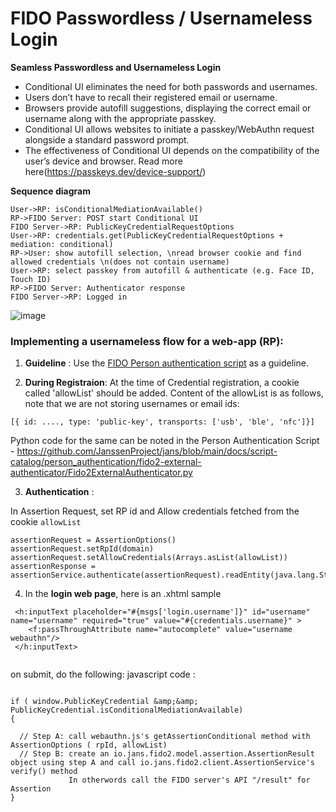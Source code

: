 # FIDO Passwordless / Usernameless Login

**Seamless Passwordless and Usernameless Login**

- Conditional UI eliminates the need for both passwords and usernames.
- Users don’t have to recall their registered email or username.
- Browsers provide autofill suggestions, displaying the correct email or username along with the appropriate passkey.
- Conditional UI allows websites to initiate a passkey/WebAuthn request alongside a standard password prompt.
- The effectiveness of Conditional UI depends on the compatibility of the user’s device and browser. Read more here(https://passkeys.dev/device-support/)


**Sequence diagram**

```
User->RP: isConditionalMediationAvailable()
RP->FIDO Server: POST start Conditional UI
FIDO Server->RP: PublicKeyCredentialRequestOptions
User->RP: credentials.get(PublicKeyCredentialRequestOptions + mediation: conditional)
RP->User: show autofill selection, \nread browser cookie and find allowed credentials \n(does not contain username)
User->RP: select passkey from autofill & authenticate (e.g. Face ID, Touch ID)
RP->FIDO Server: Authenticator response
FIDO Server->RP: Logged in

```
![image](https://github.com/user-attachments/assets/16ff6981-bf6b-4201-8146-b1949f274bf9)

### Implementing a usernameless flow for a web-app (RP):

1. **Guideline** : Use the [FIDO Person authentication script](https://github.com/JanssenProject/jans/blob/main/docs/script-catalog/person_authentication/fido2-external-authenticator/Fido2ExternalAuthenticator.py) as a guideline. 

2. **During Registraion**: At the time of Credential registration, a cookie called 'allowList' should be added.
Content of the allowList is as follows, note that we are not storing usernames or email ids:
 ```
 [{ id: ...., type: 'public-key', transports: ['usb', 'ble', 'nfc']}]
 
 ```
 
Python code for the same can be noted in the Person Authentication Script - https://github.com/JanssenProject/jans/blob/main/docs/script-catalog/person_authentication/fido2-external-authenticator/Fido2ExternalAuthenticator.py

3. **Authentication** :

In Assertion Request, set RP id and Allow credentials fetched from the cookie `allowList`
```
assertionRequest = AssertionOptions()
assertionRequest.setRpId(domain)
assertionRequest.setAllowCredentials(Arrays.asList(allowList))
assertionResponse = assertionService.authenticate(assertionRequest).readEntity(java.lang.String)
```                
				
4. In the **login web page**, here is an .xhtml sample
```
 <h:inputText placeholder="#{msgs['login.username']}" id="username" name="username" required="true" value="#{credentials.username}" >
    <f:passThroughAttribute name="autocomplete" value="username webauthn"/>
 </h:inputText>
 
```																
on submit, do the following:
javascript code : 
```

if ( window.PublicKeyCredential &amp;&amp; PublicKeyCredential.isConditionalMediationAvailable)
{

  // Step A: call webauthn.js's getAssertionConditional method with AssertionOptions ( rpId, allowList)
  // Step B: create an io.jans.fido2.model.assertion.AssertionResult object using step A and call io.jans.fido2.client.AssertionService's verify() method
             In otherwords call the FIDO server's API "/result" for Assertion 
}

```
				

